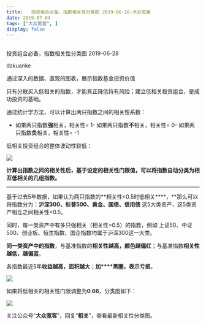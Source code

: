 ```yaml
---
title:   投资组合必备，指数相关性分类图 2019-06-28-大众宽客
date: 2019-07-04
tags: ["大众宽客", ]
display: false
---
```



## 



投资组合必备，指数相关性分类图 2019-06-28




dzkuanke




通过深入的数据、直观的图表，展示指数基金投资价值


只有分散买入低相关的指数<h-char unicode="ff0c" class=""><h-inner>，</h-inner></h-char>才能真正降低持有风险；建立低相关投资组合，是成功投资的基础。



通过统计学方法，可以计算出两只指数之间的相关性系数：
- 如果两只指数**强**相关，相关性= 1- 如果两只指数**不**相关，相关性= 0- 如果两只指数**负**相关，相关性= -1


低相关投资组合的整体波动性较低：

<img class="rich_pages" data-ratio="0.43453237410071943" data-s="300,640" src="https://mmbiz.qpic.cn/mmbiz_png/PKw3FQPmhIiaaI47NMuiaLicu1wiaX8HMdFhwueD4AGIwFVxicS8uhHpdWfPVfk6Aasc4zUJ3FZTGQoOfjtXovb7swg/640?wx_fmt=png" data-type="png" data-w="695" style=""/>



**计算出指数之间的相关性后，基于设定的相关性门限值，可以将指数自动分类为相互低相关的几组指数。**

****

基于过去5年数据，如果认为两只指数的**相关性&lt;0.5时低相关****，**那么可以将指数分为：**沪深300、标普500、黄金、国债、信用债** 这5大类资产，这5类资产相互之间相关性&lt;0.5。



同时，每一类资产中有多只强相关（相关性&gt;0.5）的指数，例如 上证50、中证500、创业板、恒生指数、国企指数均属于沪深300这一大类。



**同一类资产中的指数**，与基准指数的**相关性越高，颜色越偏红**；与基准指数**相关性越低，越偏蓝**。



各指数最近5年**收益越高，面积越大**；**加****黑圈，表示亏损**。

<img class="rich_pages" data-ratio="1.1428571428571428" data-s="300,640" src="https://mmbiz.qpic.cn/mmbiz_png/PKw3FQPmhIjrtBlvWozhmO0C8lgIVWPIIUls73sewnpl0x2rMxxpHBJMKlKaspx1sDrGZZDiadVZfHgWicoNM3mQ/640?wx_fmt=png" data-type="png" data-w="840" style=""/>

如果将低相关的相关性门限调整为**0.66**，分类图如下：

<img class="rich_pages" data-ratio="1.7142857142857142" data-s="300,640" src="https://mmbiz.qpic.cn/mmbiz_png/PKw3FQPmhIjrtBlvWozhmO0C8lgIVWPI8dIWWBjXMGY52zkbqR6j4g3sIrHUicItvV2cobvOUIyQBe4bhQrWsBw/640?wx_fmt=png" data-type="png" data-w="840" style=""/>

关注公众号“**大众宽客**”，回复“**相关**”，查看最新相关性分类图。